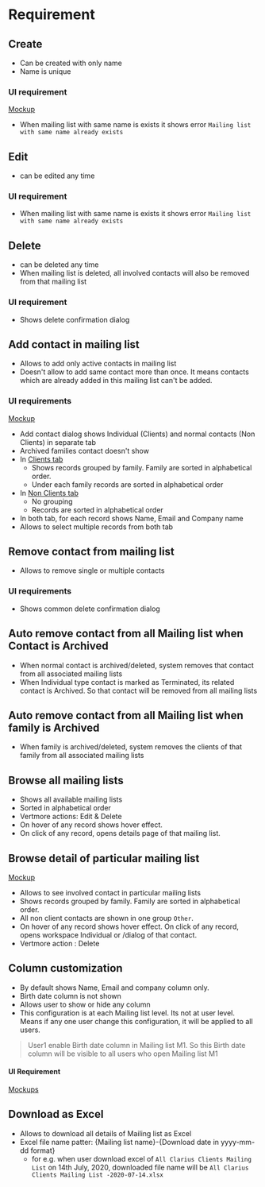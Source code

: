 # Requirement

## Create

- Can be created with only name
- Name is unique

### UI requirement

[Mockup](https://gallery.io/projects/MCHbtQVoQ2HCZfBS-vT-eRyP/files/MCEJu8Y2hyDScUPFztI0QhYpvV-CqENtQ8I)

- When mailing list with same name is exists it shows error `Mailing list with same name already exists`

## Edit

- can be edited any time

### UI requirement

- When mailing list with same name is exists it shows error `Mailing list with same name already exists`

## Delete

- can be deleted any time
- When mailing list is deleted, all involved contacts will also be removed from that mailing list

### UI requirement

- Shows delete confirmation dialog

## Add contact in mailing list

- Allows to add only active contacts in mailing list
- Doesn't allow to add same contact more than once. It means contacts which are already added in this mailing list can't be added.

### UI requirements

[Mockup](https://gallery.io/projects/MCHbtQVoQ2HCZfBS-vT-eRyP/files/MCEJu8Y2hyDScWUY3gRZ2hDCdlyx7c_xVjw)

- Add contact dialog shows Individual (Clients) and normal contacts (Non Clients) in separate tab
- Archived families contact doesn't show
- In [Clients tab](https://gallery.io/projects/MCHbtQVoQ2HCZfBS-vT-eRyP/files/MCEJu8Y2hyDScYtush77KNVMtaDIaSH2Mck) 
  - Shows records grouped by family. Family are sorted in alphabetical order.
  - Under each family records are sorted in alphabetical order
- In [Non Clients tab](https://gallery.io/projects/MCHbtQVoQ2HCZfBS-vT-eRyP/files/MCEJu8Y2hyDScYXu30NivSZBwVmPajB_jzQ)
  - No grouping
  - Records are sorted in alphabetical order
- In both tab, for each record shows Name, Email and Company name
- Allows to select multiple records from both tab 

## Remove contact from mailing list

- Allows to remove single or multiple contacts

### UI requirements

- Shows common delete confirmation dialog



## Auto remove contact from all Mailing list when Contact is Archived

- When normal contact is archived/deleted, system removes that contact from all associated mailing lists
- When Individual type contact is marked as Terminated, its related contact is Archived. So that contact will be removed from all mailing lists



## Auto remove contact from all Mailing list when family is Archived

- When family is archived/deleted, system removes the clients of that family from all associated mailing lists



## Browse all mailing lists

- Shows all available mailing lists 
- Sorted in alphabetical order
- Vertmore actions: Edit & Delete
- On hover of any record shows hover effect. 
- On click of any record, opens details page of that mailing list.

## Browse detail of particular mailing list

[Mockup](https://gallery.io/projects/MCHbtQVoQ2HCZfBS-vT-eRyP/files/MCEJu8Y2hyDScdS2E4bYo_KufJXtGWbeHZo)

- Allows to see involved contact in particular mailing lists
- Shows records grouped by family. Family are sorted in alphabetical order.
- All non client contacts are shown in one group `Other`.
- On hover of any record shows hover effect. On click of any record, opens workspace Individual or /dialog of that contact.
- Vertmore action : Delete

## Column customization

- By default shows Name, Email and company column only.
- Birth date column is not shown
- Allows user to show or hide any column
- This configuration is at each Mailing list level. Its not at user level. Means if any one user change this configuration, it will be applied to all users. 

> User1 enable Birth date column in Mailing list M1. So this Birth date column will be visible to all users who open Mailing list M1

#### UI Requirement

[Mockups](https://gallery.io/projects/MCHbtQVoQ2HCZfBS-vT-eRyP/files/MCEJu8Y2hyDScYXu30NivSZBfuYbSY8x6eg)



## Download as Excel

- Allows to download all details of Mailing list as Excel
- Excel file name patter: {Mailing list name}-{Download date in yyyy-mm-dd format}
  - for e.g. when user download excel of `All Clarius Clients Mailing List` on 14th July, 2020, downloaded file name will be `All Clarius Clients Mailing List -2020-07-14.xlsx`